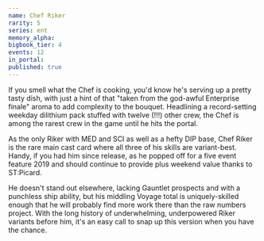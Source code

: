 ```yaml
---
name: Chef Riker
rarity: 5
series: ent
memory_alpha:
bigbook_tier: 4
events: 12
in_portal:
published: true
---
```


If you smell what the Chef is cooking, you'd know he's serving up a pretty tasty dish, with just a hint of that "taken from the god-awful Enterprise finale" aroma to add complexity to the bouquet. Headlining a record-setting weekday dilithium pack stuffed with twelve (!!!) other crew, the Chef is among the rarest crew in the game until he hits the portal. 

As the only Riker with MED and SCI as well as a hefty DIP base, Chef Riker is the rare main cast card where all three of his skills are variant-best. Handy, if you had him since release, as he popped off for a five event feature 2019 and should continue to provide plus weekend value thanks to ST:Picard.

He doesn't stand out elsewhere, lacking Gauntlet prospects and with a punchless ship ability, but his middling Voyage total is uniquely-skilled enough that he will probably find more work there than the raw numbers project. With the long history of underwhelming, underpowered Riker variants before him, it's an easy call to snap up this version when you have the chance.
